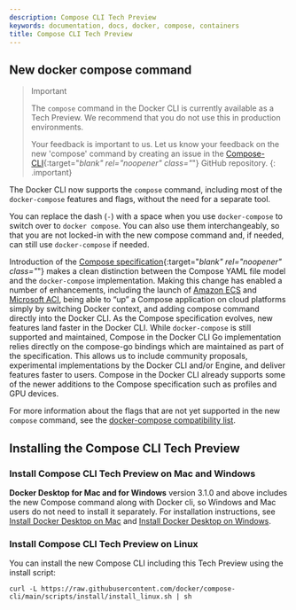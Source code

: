 ```yaml
---
description: Compose CLI Tech Preview
keywords: documentation, docs, docker, compose, containers
title: Compose CLI Tech Preview
---
```


## New docker compose command

> Important
>
> The `compose` command  in the Docker CLI is currently available as a Tech Preview. We recommend that you do not use this in production environments.
>
> Your feedback is important to us. Let us know your feedback on the new 'compose' command by creating an issue in the [Compose-CLI](https://github.com/docker/compose-cli/issues){:target="_blank" rel="noopener" class="_"} GitHub repository.
{: .important}

The Docker CLI now supports the `compose` command, including most of the `docker-compose` features and flags, without the need for a separate tool.

You can replace the dash (`-`) with a space when you use `docker-compose` to switch over to `docker compose`. You can also use them interchangeably, so that you are not locked-in with the new compose command and, if needed, can still use `docker-compose` if needed.

Introduction of the [Compose specification](https://github.com/compose-spec/compose-spec){:target="_blank" rel="noopener" class="_"} makes a clean distinction between the Compose YAML file model and the `docker-compose` implementation. Making this change has enabled a number of enhancements, including the launch of [Amazon ECS](/cloud/ecs-integration) and [Microsoft ACI](/cloud/aci-integration), being able to “up” a Compose application on cloud platforms simply by switching Docker context, and adding compose command directly into the Docker CLI.
As the Compose specification evolves, new features land faster in the Docker CLI. While `docker-compose` is still supported and maintained, Compose in the Docker CLI Go implementation relies directly on the compose-go bindings which are maintained as part of the specification. This allows us to include community proposals, experimental implementations by the Docker CLI and/or Engine, and deliver features faster to users. Compose in the Docker CLI already supports some of the newer additions to the Compose specification such as profiles and GPU devices.

For more information about the flags that are not yet supported in the new `compose` command, see the [docker-compose compatibility list](cli-command-compatibility.md).

## Installing the Compose CLI Tech Preview

### Install Compose CLI Tech Preview on Mac and Windows

**Docker Desktop for Mac and for Windows** version 3.1.0 and above includes the new Compose command along
with Docker cli, so Windows and Mac users do not need to install it separately.
For installation instructions, see [Install Docker Desktop on Mac](../docker-for-mac/install.md) and [Install Docker Desktop on Windows](../docker-for-windows/install.md).

### Install Compose CLI Tech Preview on Linux

You can install the new Compose CLI including this Tech Preview using the install script:

```console
curl -L https://raw.githubusercontent.com/docker/compose-cli/main/scripts/install/install_linux.sh | sh
```
